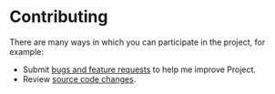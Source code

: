 # Contributing

There are many ways in which you can participate in the project, for example:

* Submit [bugs and feature requests](https://github.com/yannickkirschen/task/issues) to help me improve Project.
* Review [source code changes](https://github.com/yannickkirschen/task/pulls).
